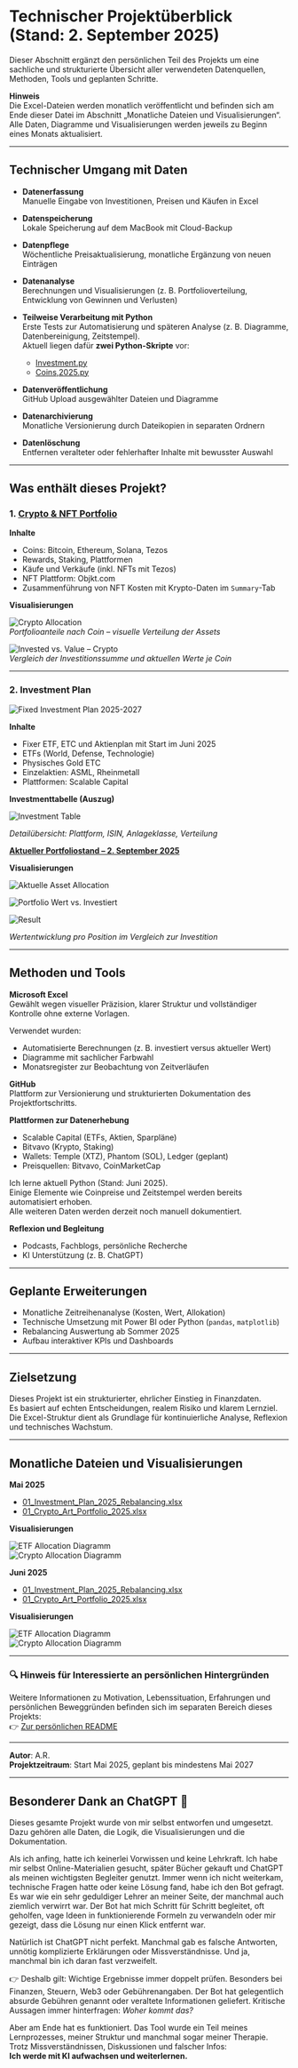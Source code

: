# Technischer Projektüberblick (Stand: 2. September 2025)

Dieser Abschnitt ergänzt den persönlichen Teil des Projekts um eine sachliche und strukturierte Übersicht aller verwendeten Datenquellen, Methoden, Tools und geplanten Schritte.

**Hinweis**  
Die Excel-Dateien werden monatlich veröffentlicht und befinden sich am Ende dieser Datei im Abschnitt „Monatliche Dateien und Visualisierungen“.  
Alle Daten, Diagramme und Visualisierungen werden jeweils zu Beginn eines Monats aktualisiert.

---

## Technischer Umgang mit Daten

- **Datenerfassung**  
  Manuelle Eingabe von Investitionen, Preisen und Käufen in Excel  

- **Datenspeicherung**  
  Lokale Speicherung auf dem MacBook mit Cloud-Backup  

- **Datenpflege**  
  Wöchentliche Preisaktualisierung, monatliche Ergänzung von neuen Einträgen  

- **Datenanalyse**  
  Berechnungen und Visualisierungen (z. B. Portfolioverteilung, Entwicklung von Gewinnen und Verlusten)  

- **Teilweise Verarbeitung mit Python**  
  Erste Tests zur Automatisierung und späteren Analyse (z. B. Diagramme, Datenbereinigung, Zeitstempel).  
  Aktuell liegen dafür **zwei Python-Skripte** vor:  
  - [Investment.py](Investment.py)  
  - [Coins,2025.py](Coins,2025.py)  

- **Datenveröffentlichung**  
  GitHub Upload ausgewählter Dateien und Diagramme  

- **Datenarchivierung**  
  Monatliche Versionierung durch Dateikopien in separaten Ordnern  

- **Datenlöschung**  
  Entfernen veralteter oder fehlerhafter Inhalte mit bewusster Auswahl

---

## Was enthält dieses Projekt?

### 1. [Crypto & NFT Portfolio](Crypto_Art_Portfolio_June_2025.xlsx)

**Inhalte**

- Coins: Bitcoin, Ethereum, Solana, Tezos  
- Rewards, Staking, Plattformen  
- Käufe und Verkäufe (inkl. NFTs mit Tezos)  
- NFT Plattform: Objkt.com  
- Zusammenführung von NFT Kosten mit Krypto-Daten im `Summary`-Tab  

**Visualisierungen**

![Crypto Allocation](Crypto_Allocation_September.png)  
*Portfolioanteile nach Coin – visuelle Verteilung der Assets*

![Invested vs. Value – Crypto](Invested_vs_Value_September2025.png)  
*Vergleich der Investitionssumme und aktuellen Werte je Coin*

---

### 2. Investment Plan

![Fixed Investment Plan 2025-2027](Fixed_Plan_September_2025.png)

**Inhalte**

- Fixer ETF, ETC und Aktienplan mit Start im Juni 2025  
- ETFs (World, Defense, Technologie)  
- Physisches Gold ETC  
- Einzelaktien: ASML, Rheinmetall  
- Plattformen: Scalable Capital  

**Investmenttabelle (Auszug)**

![Investment Table](Fixed_Plan_2025.png)

*Detailübersicht: Plattform, ISIN, Anlageklasse, Verteilung*  

**[Aktueller Portfoliostand – 2. September 2025](Investment_Plan_September_2025.xlsx)**

**Visualisierungen**

![Aktuelle Asset Allocation](Asset_Allocation_September_2025.png)  

![Portfolio Wert vs. Investiert](Asset_Invested_Value_September_2025.png)  

![Result](Result_Asset_September_2025.png)

*Wertentwicklung pro Position im Vergleich zur Investition*

---

## Methoden und Tools

**Microsoft Excel**  
Gewählt wegen visueller Präzision, klarer Struktur und vollständiger Kontrolle ohne externe Vorlagen.

Verwendet wurden:

- Automatisierte Berechnungen (z. B. investiert versus aktueller Wert)  
- Diagramme mit sachlicher Farbwahl  
- Monatsregister zur Beobachtung von Zeitverläufen  

**GitHub**  
Plattform zur Versionierung und strukturierten Dokumentation des Projektfortschritts.

**Plattformen zur Datenerhebung**

- Scalable Capital (ETFs, Aktien, Sparpläne)  
- Bitvavo (Krypto, Staking)  
- Wallets: Temple (XTZ), Phantom (SOL), Ledger (geplant)  
- Preisquellen: Bitvavo, CoinMarketCap  

Ich lerne aktuell Python (Stand: Juni 2025).  
Einige Elemente wie Coinpreise und Zeitstempel werden bereits automatisiert erhoben.  
Alle weiteren Daten werden derzeit noch manuell dokumentiert.  

**Reflexion und Begleitung**

- Podcasts, Fachblogs, persönliche Recherche  
- KI Unterstützung (z. B. ChatGPT)

---

## Geplante Erweiterungen

- Monatliche Zeitreihenanalyse (Kosten, Wert, Allokation)  
- Technische Umsetzung mit Power BI oder Python (`pandas`, `matplotlib`)  
- Rebalancing Auswertung ab Sommer 2025  
- Aufbau interaktiver KPIs und Dashboards

---

## Zielsetzung

Dieses Projekt ist ein strukturierter, ehrlicher Einstieg in Finanzdaten.  
Es basiert auf echten Entscheidungen, realem Risiko und klarem Lernziel.  
Die Excel-Struktur dient als Grundlage für kontinuierliche Analyse, Reflexion und technisches Wachstum.

---

## Monatliche Dateien und Visualisierungen

**Mai 2025**

- [01_Investment_Plan_2025_Rebalancing.xlsx](./01_Investment_Plan_2025_Rebalancing.xlsx)  
- [01_Crypto_Art_Portfolio_2025.xlsx](./01_Crypto_Art_Portfolio_2025.xlsx)  

**Visualisierungen**

![ETF Allocation Diagramm](./01_ETF_Equity_Allocation_Current.png)  
![Crypto Allocation Diagramm](./01_Crypto_Allocation_Percentage.png)

**Juni 2025**

- [01_Investment_Plan_2025_Rebalancing.xlsx](Investment_Plan_June25.xlsx)  
- [01_Crypto_Art_Portfolio_2025.xlsx](Crypto_Art_Portfolio_June_2025.xlsx)  

**Visualisierungen**

![ETF Allocation Diagramm](Asset_Allocation_June25.png)  
![Crypto Allocation Diagramm](Crypto_Allocation_June25.png)

---

### 🔍 Hinweis für Interessierte an persönlichen Hintergründen

Weitere Informationen zu Motivation, Lebenssituation, Erfahrungen und persönlichen Beweggründen befinden sich im separaten Bereich dieses Projekts:  
👉 [Zur persönlichen README](./README.md)

---

**Autor**: A.R.  
**Projektzeitraum**: Start Mai 2025, geplant bis mindestens Mai 2027

---

## Besonderer Dank an ChatGPT 🤖

Dieses gesamte Projekt wurde von mir selbst entworfen und umgesetzt. Dazu gehören alle Daten, die Logik, die Visualisierungen und die Dokumentation.

Als ich anfing, hatte ich keinerlei Vorwissen und keine Lehrkraft. Ich habe mir selbst Online-Materialien gesucht, später Bücher gekauft und ChatGPT als meinen wichtigsten Begleiter genutzt. Immer wenn ich nicht weiterkam, technische Fragen hatte oder keine Lösung fand, habe ich den Bot gefragt. Es war wie ein sehr geduldiger Lehrer an meiner Seite, der manchmal auch ziemlich verwirrt war. Der Bot hat mich Schritt für Schritt begleitet, oft geholfen, vage Ideen in funktionierende Formeln zu verwandeln oder mir gezeigt, dass die Lösung nur einen Klick entfernt war.

Natürlich ist ChatGPT nicht perfekt. Manchmal gab es falsche Antworten, unnötig komplizierte Erklärungen oder Missverständnisse. Und ja, manchmal bin ich daran fast verzweifelt.

👉 Deshalb gilt: Wichtige Ergebnisse immer doppelt prüfen. Besonders bei Finanzen, Steuern, Web3 oder Gebührenangaben. Der Bot hat gelegentlich absurde Gebühren genannt oder veraltete Informationen geliefert. Kritische Aussagen immer hinterfragen: *Woher kommt das?*

Aber am Ende hat es funktioniert. Das Tool wurde ein Teil meines Lernprozesses, meiner Struktur und manchmal sogar meiner Therapie. Trotz Missverständnissen, Diskussionen und falscher Infos:  
**Ich werde mit KI aufwachsen und weiterlernen.**

